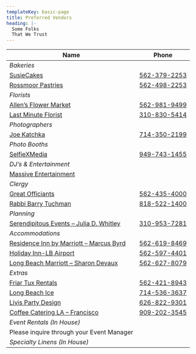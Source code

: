 ```yaml
---
templateKey: basic-page
title: Preferred Vendors
heading: |-
  Some Folks
  That We Trust
---
```

| Name                                                                                                                                                                                                                                               | Phone                            |
| -------------------------------------------------------------------------------------------------------------------------------------------------------------------------------------------------------------------------------------------------- | -------------------------------- |
| *Bakeries*                                                                                                                                                                                                                                         |                                  |
| [SusieCakes](https://susiecakes.com/)                                                                                                                                                                                                              | [562-379-2253](tel:562-379-2253) |
| [Rossmoor Pastries](http://www.RossmoorPastries.com)                                                                                                                                                                                               | [562-498-2253](tel:562-498-2253) |
| *Florists*                                                                                                                                                                                                                                         |                                  |
| [Allen’s Flower Market](http://www.AllensFlowerMarket.net)                                                                                                                                                                                         | [562-981-9499](tel:562-981-9499) |
| [Last Minute Florist](http://www.WhenYouThinkFlowers.com)                                                                                                                                                                                          | [310-830-5414](tel:310-830-5414) |
| *Photographers*                                                                                                                                                                                                                                    |                                  |
| [Joe Katchka](http://www.KatchMoments.com)                                                                                                                                                                                                         | [714-350-2199](tel:714-350-2199) |
| *Photo Booths*                                                                                                                                                                                                                                     |                                  |
| [SelfieXMedia](https://selfiexmedia.com)                                                                                                                                                                                                           | [949-743-1455](tel:949-743-1455) |
| *DJ’s & Entertainment*                                                                                                                                                                                                                             |                                  |
| [Massive Entertainment](www.massiveent.com)                                                                                                                                                                                                        |                                  |
| *Clergy*                                                                                                                                                                                                                                           |                                  |
| [Great Officiants](http://www.GreatOfficiants.com)                                                                                                                                                                                                 | [562-435-4000](tel:562-435-4000) |
| [Rabbi Barry Tuchman](http://www.WeddingsWithSpirit.net)                                                                                                                                                                                           | [818-522-1400](tel:818-522-1400) |
| *Planning*                                                                                                                                                                                                                                         |                                  |
| [Serendipitous Events – Julia D. Whitley](https://www.yelp.com/biz/serendipitous-events-by-julia-los-angeles)                                                                                                                                      | [310-953-7281](tel:310-953-7281) |
| *Accommodations*                                                                                                                                                                                                                                   |                                  |
| [Residence Inn by Marriott – Marcus Byrd](https://www.marriott.com/en-us/hotels/lgbri-residence-inn-long-beach-downtown/overview/?gclid=Cj0KCQjwuMuRBhCJARIsAHXdnqMkdKtKNQ27yyq6l4_p6vE7cFbqbLwo7T2xANKoCoOo-OiLc2LKil4aAmOnEALw_wcB&gclsrc=aw.ds) | [562-619-8469](tel:562-595-0909) |
| [Holiday Inn-LB Airport](https://www.guestreservations.com/holiday-inn-long-beach-airport-hotel-and-conference-center/booking?gclid=Cj0KCQjwuMuRBhCJARIsAHXdnqNlXO2UrgIaf3m5vfG5oQswO4zocxxYsJmKdYnfh5R2MpKjqDsBld4aAk08EALw_wcB)                  | [562-597-4401](tel:562-597-4401) |
| [Long Beach Marriott – Sharon Devaux](https://www.marriott.com/en-us/hotels/lgblb-long-beach-marriott/overview/)                                                                                                                                   | [562-627-8079](tel:562-627-8079) |
| *Extras*                                                                                                                                                                                                                                           |                                  |
| [Friar Tux Rentals](http://www.FriarTux.com)                                                                                                                                                                                                       | [562-421-8943](tel:562-421-8943) |
| [Long Beach Ice](http://www.LongBeachIce.com)                                                                                                                                                                                                      | [714-536-3637](tel:714-536-3637) |
| [Livis Party Design](https://www.facebook.com/Favorsformyparty/)                                                                                                                                                                                   | [626-822-9301](626-822-9301)     |
| [Coffee Catering LA – Francisco](http://www.CoffeeCateringLA.com)                                                                                                                                                                                  | [909-202-3545](tel:909-202-3545) |
| *Event Rentals (In House)*                                                                                                                                                                                                                         |                                  |
| Please inquire through your Event Manager                                                                                                                                                                                                          |                                  |
| *Specialty Linens (In House)*                                                                                                                                                                                                                      | [ ](www.massiveent.com)          |